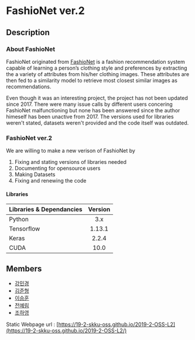 ﻿FashioNet ver.2
===============

## Description

### About FashioNet

FashioNet originated from [FashioNet](https://github.com/PlabanM1/FashionNet) is a fashion recommendation system capable of learning a person’s clothing style and preferences by extracting the a variety of attributes from his/her clothing images. These attributes are then fed to a similarity model to retrieve most closest similar images as recommendations.

Even though it was an interesting project, the project has not been updated since 2017. There were many issue calls by different users concering FashioNet malfunctioning but none has been answered since the author himeself has been unactive from 2017. The versions used for libraries weren't stated, datasets weren't provided and the code itself was outdated.

### FashioNet ver.2

We are willing to make a new verison of FashioNet by

1. Fixing and stating versions of libraries needed
2. Documenting for opensource users
3. Making Datasets
4. Fixing and renewing the code

#### Libraries

|Libraries & Dependancies|Version|
|---|:---:|
|Python|3.x|
|Tensorflow|1.13.1|
|Keras|2.2.4|
|CUDA|10.0|


## Members

* [강민경](https://minkyeongkang.github.io/static_page)
* [김준형](https://junhyeongkim73.github.io/static_page)
* [이승훈](https://seunghoon00.github.io/static_page)
* [전예림](https://jyerim.github.io/static_page/)
* [조하영](https://wh28533.github.io/static_page/)


Static Webpage url : [https://19-2-skku-oss.github.io/2019-2-OSS-L2](https://19-2-skku-oss.github.io/2019-2-OSS-L2/)
